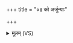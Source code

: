 +++
title = "०३ को अर्जुन्याः"

+++
<details><summary>मूलम् (VS)</summary>

को अर्जु॑न्याः॒ पयः॑ ॥
</details>